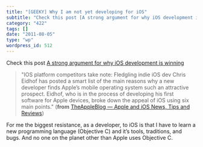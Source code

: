 ```yaml
---
title: "[GEEKY] Why I am not yet developing for iOS"
subtitle: "Check this post [A strong argument for why iOS development is winning](http://feedproxy.google.com/~..."
category: "422"
tags: []
date: "2011-08-05"
type: "wp"
wordpress_id: 512
---
```

Check this post [A strong argument for why iOS development is winning](http://feedproxy.google.com/~r/TheAppleBlog/~3/krBkGLrizAY/)
> "IOS platform competitors take note: Fledgling indie iOS dev Chris Eidhof has posted a smart list of the main reasons why a new developer finds Apple’s mobile operating system such an attractive prospect. Eidhof, who is in the process of developing his first software for Apple devices, broke down the appeal of iOS using six main points." (**from** [TheAppleBlog — Apple and iOS News, Tips and Reviews](http://feeds.feedburner.com/theappleblog)) 

 For me the biggest resistance, as a developer, to iOS is that I have to learn a new programming language (Objective C) and it’s tools, traditions, and bugs. And no one on the planet other than Apple uses Objective C.